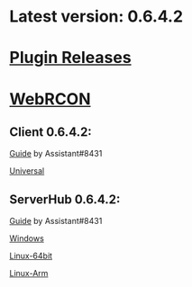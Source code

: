 # Latest version: 0.6.4.2
# [Plugin Releases](https://github.com/andruzzzhka/BeatSaberMultiplayer/releases/)
# [WebRCON](https://andruzzzhka.github.io/BeatSaberMultiplayer/)
## Client 0.6.4.2:
[Guide](https://bs.assistant.moe/Multiplayer/#Install) by Assistant#8431

[Universal](https://github.com/andruzzzhka/BeatSaberMultiplayer/releases/download/0.6.4.2/BeatSaberMultiplayer.zip)



## ServerHub 0.6.4.2:
[Guide](https://bs.assistant.moe/Multiplayer/#Hub) by Assistant#8431

[Windows](https://github.com/andruzzzhka/BeatSaberMultiplayer/releases/download/0.6.4.2/ServerHub_win-64.zip)

[Linux-64bit](https://github.com/andruzzzhka/BeatSaberMultiplayer/releases/download/0.6.4.2/ServerHub_linux-64.zip)

[Linux-Arm](https://github.com/andruzzzhka/BeatSaberMultiplayer/releases/download/0.6.4.2/ServerHub_linux-arm.zip)

